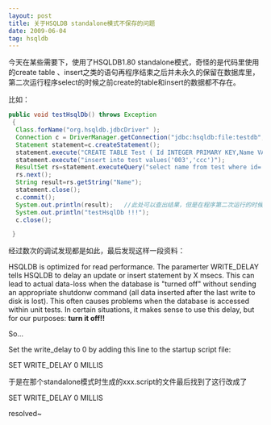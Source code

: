 ```yaml
---
layout: post
title: 关于HSQLDB standalone模式不保存的问题 
date: 2009-06-04 
tag: hsqldb
---
```


今天在某些需要下，使用了HSQLDB1.80 standalone模式，奇怪的是代码里使用的create table 、insert之类的语句再程序结束之后并未永久的保留在数据库里，第二次运行程序select的时候之前create的table和insert的数据都不存在。

比如：

``` java
public void testHsqlDb() throws Exception
 {
  Class.forName("org.hsqldb.jdbcDriver" );
  Connection c = DriverManager.getConnection("jdbc:hsqldb:file:testdb", "sa", "");
  Statement statement=c.createStatement(); 
  statement.execute("CREATE TABLE Test ( Id INTEGER PRIMARY KEY,Name VARCHAR(50))");
  statement.execute("insert into test values('003','ccc')");  
  ResultSet rs=statement.executeQuery("select name from test where id='003'");
  rs.next();
  String result=rs.getString("Name");
  statement.close();
  c.commit();
  System.out.println(result);   //此处可以查出结果，但是在程序第二次运行的时候数据就没有了
  System.out.println("testHsqlDb !!!");
  c.close();

 }
```

经过数次的调试发现都是如此，最后发现这样一段资料：

HSQLDB is optimized for read performance. The paramerter WRITE_DELAY tells HSQLDB to delay an update or insert statement by X msecs. This can lead to actual data-loss when the database is "turned off" without sending an appropriate shutdonw command (all data inserted after the last write to disk is lost). This often causes problems when the database is accessed within unit tests. In certain situations, it makes sense to use this delay, but for our purposes: **turn it off!!**

So...

Set the write_delay to 0 by adding this line to the startup script file:

SET WRITE_DELAY 0 MILLIS

 

于是在那个standalone模式时生成的xxx.script的文件最后找到了这行改成了

SET WRITE_DELAY 0 MILLIS

resolved~

